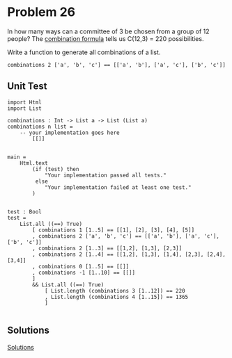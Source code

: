 # Problem 26

In how many ways can a committee of 3 be chosen from a group of 12 people? The [combination formula](http://www.mathwords.com/c/combination_formula.htm) tells us C(12,3) = 220 possibilities. 

Write a function to generate all combinations of a list.

```
combinations 2 ['a', 'b', 'c'] == [['a', 'b'], ['a', 'c'], ['b', 'c']]
```

## Unit Test
```
import Html
import List

combinations : Int -> List a -> List (List a) 
combinations n list =
    -- your implementation goes here
        [[]]


main =
    Html.text
        (if (test) then
            "Your implementation passed all tests."
         else
            "Your implementation failed at least one test."
        )


test : Bool
test =
    List.all ((==) True)
        [ combinations 1 [1..5] == [[1], [2], [3], [4], [5]]
        , combinations 2 ['a', 'b', 'c'] == [['a', 'b'], ['a', 'c'], ['b', 'c']]
        , combinations 2 [1..3] == [[1,2], [1,3], [2,3]]
        , combinations 2 [1..4] == [[1,2], [1,3], [1,4], [2,3], [2,4], [3,4]]
        , combinations 0 [1..5] == [[]]
        , combinations -1 [1..10] == [[]]
        ]
        && List.all ((==) True)
            [ List.length (combinations 3 [1..12]) == 220
            , List.length (combinations 4 [1..15]) == 1365
            ]


```

## Solutions

[Solutions](../s/s26.md)
